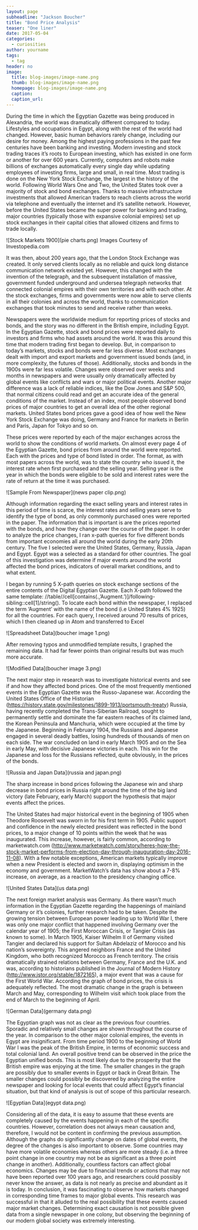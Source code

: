 ```yaml
---
layout: page
subheadline: "Jackson Boucher"
title: "Bond Price Analysis"
teaser: "One liner"
date: 2017-05-04
categories:
  - curiosities
author: yourname
tags:
  - tag
header: no
image:
  title: blog-images/image-name.png
  thumb: blog-images/image-name.png
  homepage: blog-images/image-name.png
  caption:
  caption_url:
---
```


During the time in which the Egyptian Gazette was being produced in Alexandria, the world was dramatically different compared to today. Lifestyles and occupations in Egypt, along with the rest of the world had changed. However, basic human behaviors rarely change, including our desire for money. Among the highest paying professions in the past few centuries have been banking and investing. Modern investing and stock trading traces it’s roots to European investing, which has existed in one form or another for over 600 years. Currently, computers and robots make billions of exchanges automatically every single day while updating employees of investing firms, large and small, in real time. Most trading is done on the New York Stock Exchange, the largest in the history of the world. Following World Wars One and Two, the United States took over a majority of stock and bond exchanges. Thanks to massive infrastructure investments that allowed American traders to reach clients across the world via telephone and eventually the internet and it’s satellite network. However, before the United States became the super power for banking and trading, major countries (typically those with expansive colonial empires) set up stock exchanges in their capital cities that allowed citizens and firms to trade locally.

![Stock Markets 1900](pie charts.png)
Images Courtesy of Investopedia.com

It was then, about 200 years ago, that the London Stock Exchange was created. It only served clients locally as no reliable and quick long distance communication network existed yet. However, this changed with the invention of the telegraph, and the subsequent installation of massive, government funded underground and undersea telegraph networks that connected colonial empires with their own territories and with each other. At the stock exchanges, firms and governments were now able to serve clients in all their colonies and across the world, thanks to communication exchanges that took minutes to send and receive rather than weeks.

Newspapers were the worldwide medium for reporting prices of stocks and bonds, and the story was no different in the British empire, including Egypt. In the Egyptian Gazette, stock and bond prices were reported daily to investors and firms who had assets around the world. It was this around this time that modern trading first began to develop. But, in comparison to today’s markets, stocks and bonds were far less diverse. Most exchanges dealt with import and export markets and government issued bonds (and, in more complexity, the futures of those). Additionally, stocks and bonds in the 1900s were far less volatile. Changes were observed over weeks and months in newspapers and were usually only dramatically affected by global events like conflicts and wars or major political events. Another major difference was a lack of reliable indices, like the Dow Jones and S&P 500, that normal citizens could read and get an accurate idea of the general conditions of the market. Instead of an index, most people observed bond prices of major countries to get an overall idea of the other regional markets. United States bond prices gave a good idea of how well the New York Stock Exchange was doing, Germany and France for markets in Berlin and Paris, Japan for Tokyo and so on.

These prices were reported by each of the major exchanges across the world to show the conditions of world markets. On almost every page 4 of the Egyptian Gazette, bond prices from around the world were reported. Each with the prices and type of bond listed in order. The format, as with most papers across the world, was to state the country who issued it, the interest rate when first purchased and the selling year. Selling year is the year in which the bonds were eligible to be sold and interest rates were the rate of return at the time it was purchased. 	

![Sample From Newspaper](news paper clip.png)

Although information regarding the exact selling years and interest rates in this period of time is scarce, the interest rates and selling years serve to identify the type of bond, as only commonly purchased ones were reported in the paper. The information that is important is are the prices reported with the bonds, and how they change over the course of the paper. In order to analyze the price changes, I ran x-path queries for five different bonds from important economies all around the world during the early 20th century. The five I selected were the United States, Germany, Russia, Japan and Egypt. Egypt was a selected as a standard for other countries. The goal of this investigation was determine if major events around the world affected the bond prices, indicators of overall market conditions, and to what extent.

I began by running 5 X-path queries on stock exchange sections of the entire contents of the Digital Egyptian Gazette. Each X-path followed the same template: //table//cell[contains(.,’Augment.’)]/following-sibling::cell[1]/string(). To locate each bond within the newspaper, I replaced the term ‘Augment’ with the name of the bond (i.e United States 4% 1925) for all the countries. For each query, I received around 70 results of prices, which I then cleaned up in Atom and transferred to Excel

![Spreadsheet Data](boucher image 1.png)

After removing typos and unmodified template results, I graphed the remaining data. It had far fewer points than original results but was much more accurate.

![Modified Data](boucher image 3.png)

The next major step in research was to investigate historical events and see if and how they affected bond prices. One of the most frequently mentioned events in the Egyptian Gazette was the Russo-Japanese war. According the United States Office of the Historian (https://history.state.gov/milestones/1899-1913/portsmouth-treaty) Russia, having recently completed the Trans-Siberian Railroad, sought to permanently settle and dominate the far eastern reaches of its claimed land, the Korean Peninsula and Manchuria, which were occupied at the time by the Japanese. Beginning in February 1904, the Russians and Japanese engaged in several deadly battles, losing hundreds of thousands of men on each side. The war concluded on land in early March 1905 and on the Sea in early May, with decisive Japanese victories in each. This win for the Japanese and loss for the Russians reflected, quite obviously, in the prices of the bonds.

![Russia and Japan Data](russia and japan.png)

The sharp increase in bond prices following the Japanese win and sharp decrease in bond prices in Russia right around the time of the big land victory (late February, early March) support the hypothesis that major events affect the prices.

The United States had major historical event in the beginning of 1905 when Theodore Roosevelt was sworn in for his first term in 1905. Public support and confidence in the newly elected president was reflected in the bond prices, to a major change of 10 points within the week that he was inaugurated. This increase, however, is fairly common, according to marketwatch.com (http://www.marketwatch.com/story/heres-how-the-stock-market-performs-from-election-day-through-inauguration-day-2016-11-08). With a few notable exceptions, American markets typically improve when a new President is elected and sworn in, displaying optimism in the economy and government. MarketWatch’s data has show about a 7-8% increase, on average, as a reaction to the presidency changing office.

![United States Data](us data.png)

The next foreign market analysis was Germany. As there wasn’t much information in the Egyptian Gazette regarding the happenings of mainland Germany or it’s colonies, further research had to be taken. Despite the growing tension between European power leading up to World War I, there was only one major conflict that happened involving Germany over the calendar year of 1905; the First Moroccan Crisis, or Tangier Crisis (as known to some). In March 1905, Kaiser Wilhelm II of Germany visited Tangier and declared his support for Sultan Abdelaziz of Morocco and his nation’s sovereignty. This angered neighbors France and the United Kingdom, who both recognized Morocco as French territory. The crisis dramatically strained relations between Germany, France and the U.K. and was, according to historians published in the Journal of Modern History (http://www.jstor.org/stable/1872165), a major event that was a cause for the First World War. According the graph of bond prices, the crisis is adequately reflected. The most dramatic change in the graph is between March and May, corresponding to Wilhelm visit which took place from the end of March to the beginning of April.

![German Data](germany data.png)

The Egyptian graph was not as clear as the previous four countries. Sporadic and relatively small changes are shown throughout the course of the year. In comparison to the other major colonial empires, the events in Egypt are insignificant. From time period 1900 to the beginning of World War I was the peak of the British Empire, in terms of economic success and total colonial land. An overall positive trend can be observed in the price the Egyptian unified bonds. This is most likely due to the prosperity that the British empire was enjoying at the time. The smaller changes in the graph are possibly due to smaller events in Egypt or back in Great Britain. The smaller changes could possibly be discovered by analyzing the entire newspaper and looking for local events that could affect Egypt’s financial situation, but that kind of analysis is out of scope of this particular research.

![Egyptian Data](egypt data.png)

Considering all of the data, it is easy to assume that these events are completely caused by the events happening in each of the specific countries. However, correlation does not always mean causation and, therefore, I would not be content in confirming the previous assumption. Although the graphs do significantly change on dates of global events, the degree of the changes is also important to observe. Some countries may have more volatile economies whereas others are more steady (i.e. a three point change in one country may not be as significant as a three point change in another). Additionally, countless factors can affect global economics. Changes may be due to financial trends or actions that may not have been reported over 100 years ago, and researchers could possibly never know the answer, as data is not nearly as precise and abundant as it is today. In conclusion, it was fascinating to observe how markets changed in corresponding time frames to major global events. This research was successful in that it alluded to the real possibility that these events caused major market changes. Determining exact causation is not possible given data from a single newspaper in one colony, but observing the beginning of our modern global society was extremely interesting.
